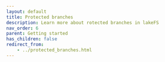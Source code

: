 ```yaml
---
layout: default
title: Protected branches
description: Learn more about rotected branches in lakeFS
nav_order: 6
parent: Getting started
has_children: false
redirect_from:
    - ../protected_branches.html
--- 
```


